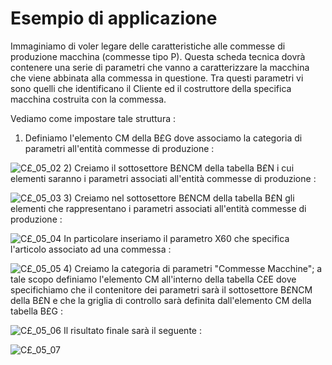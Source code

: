 # Esempio di applicazione
Immaginiamo di voler legare delle caratteristiche alle commesse di produzione macchina (commesse tipo P). Questa scheda tecnica dovrà contenere una serie di parametri che vanno a caratterizzare la macchina che viene abbinata alla commessa in questione.
Tra questi parametri vi sono quelli che identificano il Cliente ed il costruttore della specifica macchina costruita con la commessa.

Vediamo come impostare tale struttura : 

1) Definiamo l'elemento CM della B£G dove associamo la categoria di parametri all'entità commesse di produzione : 

![C£_05_02](https://doc.smeup.com/immagini/C£PARA_ESE/CX_05_02.png)
2) Creiamo il sottosettore B£NCM della tabella B£N i cui elementi saranno i parametri associati all'entità commesse di produzione : 

![C£_05_03](https://doc.smeup.com/immagini/C£PARA_ESE/CX_05_03.png)
3) Creiamo nel sottosettore B£NCM della tabella B£N gli elementi che rappresentano i parametri associati all'entità commesse di produzione : 

![C£_05_04](https://doc.smeup.com/immagini/C£PARA_ESE/CX_05_04.png)
In particolare inseriamo il parametro X60 che specifica l'articolo associato ad una commessa : 

![C£_05_05](https://doc.smeup.com/immagini/C£PARA_ESE/CX_05_05.png)
4) Creiamo la categoria di parametri "Commesse Macchine"; a tale scopo definiamo l'elemento CM all'interno della tabella C£E dove specifichiamo che il contenitore dei parametri sarà il sottosettore B£NCM della B£N e che la griglia di controllo sarà definita dall'elemento CM della tabella B£G : 

![C£_05_06](https://doc.smeup.com/immagini/C£PARA_ESE/CX_05_06.png)
Il risultato finale sarà il seguente : 

![C£_05_07](https://doc.smeup.com/immagini/C£PARA_ESE/CX_05_07.png)